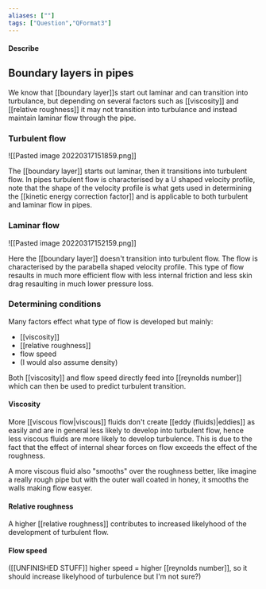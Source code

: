 ```yaml
---
aliases: [""]
tags: ["Question","QFormat3"]
---
```


#### Describe
## Boundary layers in pipes
We know that [[boundary layer]]s start out laminar and can transition into turbulance, but depending on several factors such as [[viscosity]] and [[relative roughness]] it may not transition into turbulance and instead maintain laminar flow through the pipe.

### Turbulent flow
![[Pasted image 20220317151859.png]]

The [[boundary layer]] starts out laminar, then it transitions into turbulent flow. In pipes turbulent flow is characterised by a U shaped velocity profile, note that the shape of the velocity profile is what gets used in determining the [[kinetic energy correction factor]] and is applicable to both turbulent and laminar flow in pipes.

### Laminar flow
![[Pasted image 20220317152159.png]]

Here the [[boundary layer]] doesn't transition into turbulent flow. The flow is characterised by the parabella shaped velocity profile. This type of flow resaults in much more efficient flow with less internal friction and less skin drag resaulting in much lower pressure loss.

### Determining conditions
Many factors effect what type of flow is developed but mainly:
- [[viscosity]]
- [[relative roughness]]
- flow speed
- (I would also assume density)

Both [[viscosity]] and flow speed directly feed into [[reynolds number]] which can then be used to predict turbulent transition.

#### Viscosity
More [[viscous flow|viscous]] fluids don't create [[eddy (fluids)|eddies]] as easily and are in general less likely to develop into turbulent flow, hence less viscous fluids are more likely to develop turbulence. This is due to the fact that the effect of internal shear forces on flow exceeds the effect of the roughness.

A more viscous fluid also "smooths" over the roughness better, like imagine a really rough pipe but with the outer wall coated in honey, it smooths the walls making flow easyer.

#### Relative roughness
A higher [[relative roughness]] contributes to increased likelyhood of the development of turbulent flow.

#### Flow speed
([[UNFINISHED STUFF]] higher speed = higher [[reynolds number]], so it should increase likelyhood of turbulence but I'm not sure?)
